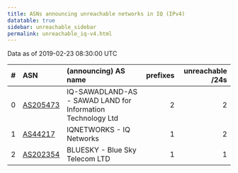 ```yaml
---
title: ASNs announcing unreachable networks in IQ (IPv4)
datatable: true
sidebar: unreachable_sidebar
permalink: unreachable_iq-v4.html
---
```


Data as of 2019-02-23 08:30:00 UTC


<div class="datatable-begin"></div>

|   # | ASN                                      | (announcing) AS name                                        |   prefixes |   unreachable /24s |
|----:|:-----------------------------------------|:------------------------------------------------------------|-----------:|-------------------:|
|   0 | [AS205473](unreachable_AS205473-v4.html) | IQ-SAWADLAND-AS - SAWAD LAND for Information Technology Ltd |          2 |                  2 |
|   1 | [AS44217](unreachable_AS44217-v4.html)   | IQNETWORKS - IQ Networks                                    |          1 |                  2 |
|   2 | [AS202354](unreachable_AS202354-v4.html) | BLUESKY - Blue Sky Telecom LTD                              |          1 |                  1 |

<div class="datatable-end"></div>